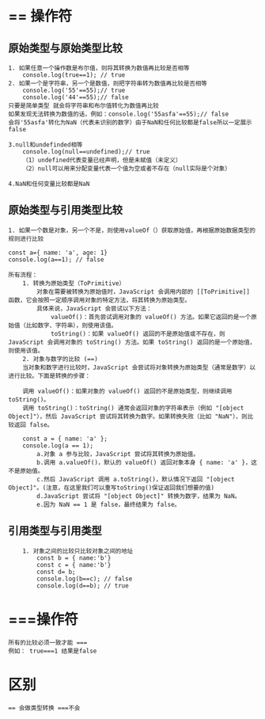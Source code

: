 # == 操作符
## 原始类型与原始类型比较
    1. 如果任意一个操作数是布尔值，则将其转换为数值再比较是否相等
        console.log(true==1); // true
    2. 如果一个是字符串，另一个是数值，则把字符串转为数值再比较是否相等
        console.log('55'==55);// true
        console.log('44'==55);// false
    只要是简单类型 就会将字符串和布尔值转化为数值再比较
    如果发现无法转换为数值的话，例如：console.log('55asfa'==55);// false
    会将'55asfa'转化为NaN（代表未识别的数字）由于NaN和任何比较都是false所以一定展示false

    3.null和undefinded相等
        console.log(null==undefined);// true
        （1）undefined代表变量已经声明，但是未赋值（未定义）
        （2）null可以用来分配变量代表一个值为空或者不存在（null实际是个对象）
    
    4.NaN和任何变量比较都是NaN

## 原始类型与引用类型比较
    1. 如果一个数是对象，另一个不是，则使用valueOf（）获取原始值，再根据原始数据类型的规则进行比较

    const a={ name: 'a', age: 1}
    console.log(a==1); // false

    所有流程：
        1. 转换为原始类型（ToPrimitive）
            对象在需要被转换为原始值时，JavaScript 会调用内部的 [[ToPrimitive]] 函数，它会按照一定顺序调用对象的特定方法，将其转换为原始类型。
            具体来说，JavaScript 会尝试以下方法：
                valueOf()：首先尝试调用对象的 valueOf() 方法。如果它返回的是一个原始值（比如数字、字符串），则使用该值。
                toString()：如果 valueOf() 返回的不是原始值或不存在，则 JavaScript 会调用对象的 toString() 方法。如果 toString() 返回的是一个原始值，则使用该值。
        2. 对象与数字的比较 (==)
        当对象和数字进行比较时，JavaScript 会尝试将对象转换为原始类型（通常是数字）以进行比较。下面是转换的步骤：

        调用 valueOf()：如果对象的 valueOf() 返回的不是原始类型，则继续调用 toString()。
        调用 toString()：toString() 通常会返回对象的字符串表示（例如 "[object Object]"），然后 JavaScript 尝试将其转换为数字。如果转换失败（比如 "NaN"），则比较返回 false。

        const a = { name: 'a' };
        console.log(a == 1); 
            a.对象 a 参与比较，JavaScript 尝试将其转换为原始值。
            b.调用 a.valueOf()，默认的 valueOf() 返回对象本身 { name: 'a' }，这不是原始值。
            c.然后 JavaScript 调用 a.toString()，默认情况下返回 "[object Object]"。(注意，在这里我们可以重写toString()保证返回我们想要的值)
            d.JavaScript 尝试将 "[object Object]" 转换为数字，结果为 NaN。
            e.因为 NaN == 1 是 false，最终结果为 false。

## 引用类型与引用类型
        1. 对象之间的比较只比较对象之间的地址
            const b = { name:'b'}
            const c = { name:'b'}
            const d= b;
            console.log(b==c); // false
            console.log(d==b); // true

# ===操作符
    所有的比较必须一致才能 ===
    例如： true===1 结果是false


# 区别
    == 会做类型转换 ===不会